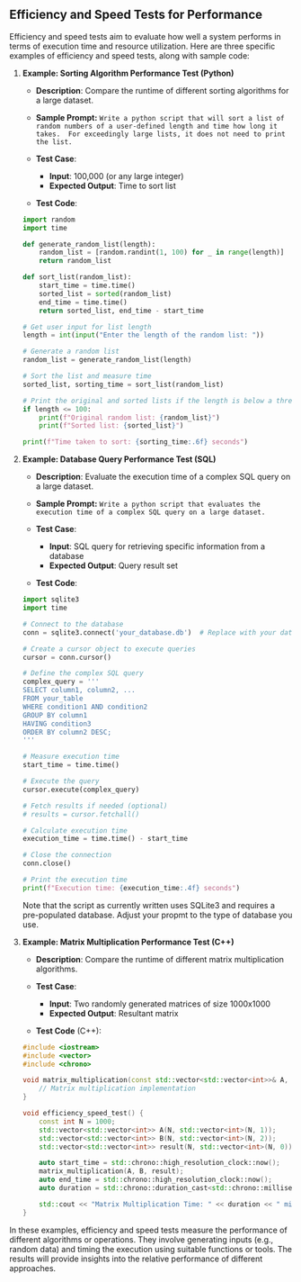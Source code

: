 ## Efficiency and Speed Tests for Performance
Efficiency and speed tests aim to evaluate how well a system performs in terms of execution time and resource utilization. Here are three specific examples of efficiency and speed tests, along with sample code:

1. **Example: Sorting Algorithm Performance Test (Python)**
   - **Description**: Compare the runtime of different sorting algorithms for a large dataset.
   - **Sample Prompt:** ```Write a python script that will sort a list of random numbers of a user-defined length and time how long it takes.  For exceedingly large lists, it does not need to print the list.```
   - **Test Case**:
     - **Input**: 100,000 (or any large integer)
     - **Expected Output**: Time to sort list

   - **Test Code**:

   ```python
   import random
   import time
   
   def generate_random_list(length):
       random_list = [random.randint(1, 100) for _ in range(length)]
       return random_list
   
   def sort_list(random_list):
       start_time = time.time()
       sorted_list = sorted(random_list)
       end_time = time.time()
       return sorted_list, end_time - start_time
   
   # Get user input for list length
   length = int(input("Enter the length of the random list: "))
   
   # Generate a random list
   random_list = generate_random_list(length)
   
   # Sort the list and measure time
   sorted_list, sorting_time = sort_list(random_list)
   
   # Print the original and sorted lists if the length is below a threshold
   if length <= 100:
       print(f"Original random list: {random_list}")
       print(f"Sorted list: {sorted_list}")
   
   print(f"Time taken to sort: {sorting_time:.6f} seconds")
   ```

2. **Example: Database Query Performance Test (SQL)**
   - **Description**: Evaluate the execution time of a complex SQL query on a large dataset.
   - **Sample Prompt:** ```Write a python script that evaluates the execution time of a complex SQL query on a large dataset.```
   - **Test Case**:
     - **Input**: SQL query for retrieving specific information from a database
     - **Expected Output**: Query result set

   - **Test Code**:

   ```python
   import sqlite3
   import time
   
   # Connect to the database
   conn = sqlite3.connect('your_database.db')  # Replace with your database file
   
   # Create a cursor object to execute queries
   cursor = conn.cursor()
   
   # Define the complex SQL query
   complex_query = '''
   SELECT column1, column2, ...
   FROM your_table
   WHERE condition1 AND condition2
   GROUP BY column1
   HAVING condition3
   ORDER BY column2 DESC;
   '''
   
   # Measure execution time
   start_time = time.time()
   
   # Execute the query
   cursor.execute(complex_query)
   
   # Fetch results if needed (optional)
   # results = cursor.fetchall()
   
   # Calculate execution time
   execution_time = time.time() - start_time
   
   # Close the connection
   conn.close()
   
   # Print the execution time
   print(f"Execution time: {execution_time:.4f} seconds")
   ```
   Note that the script as currently written uses SQLite3 and requires a pre-populated database. Adjust your propmt to the type of database you use.

3. **Example: Matrix Multiplication Performance Test (C++)**
   - **Description**: Compare the runtime of different matrix multiplication algorithms.
   - **Test Case**:
     - **Input**: Two randomly generated matrices of size 1000x1000
     - **Expected Output**: Resultant matrix

   - **Test Code** (C++):

   ```cpp
   #include <iostream>
   #include <vector>
   #include <chrono>

   void matrix_multiplication(const std::vector<std::vector<int>>& A, const std::vector<std::vector<int>>& B, std::vector<std::vector<int>>& result) {
       // Matrix multiplication implementation
   }

   void efficiency_speed_test() {
       const int N = 1000;
       std::vector<std::vector<int>> A(N, std::vector<int>(N, 1));
       std::vector<std::vector<int>> B(N, std::vector<int>(N, 2));
       std::vector<std::vector<int>> result(N, std::vector<int>(N, 0));

       auto start_time = std::chrono::high_resolution_clock::now();
       matrix_multiplication(A, B, result);
       auto end_time = std::chrono::high_resolution_clock::now();
       auto duration = std::chrono::duration_cast<std::chrono::milliseconds>(end_time - start_time).count();

       std::cout << "Matrix Multiplication Time: " << duration << " milliseconds" << std::endl;
   }
   ```

In these examples, efficiency and speed tests measure the performance of different algorithms or operations. They involve generating inputs (e.g., random data) and timing the execution using suitable functions or tools. The results will provide insights into the relative performance of different approaches.
